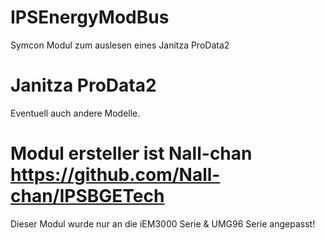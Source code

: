 # IPSEnergyModBus

Symcon Modul zum auslesen eines Janitza ProData2

# Janitza ProData2

Eventuell auch andere Modelle.



# Modul ersteller ist Nall-chan https://github.com/Nall-chan/IPSBGETech
Dieser Modul wurde nur an die iEM3000 Serie & UMG96 Serie angepasst!
